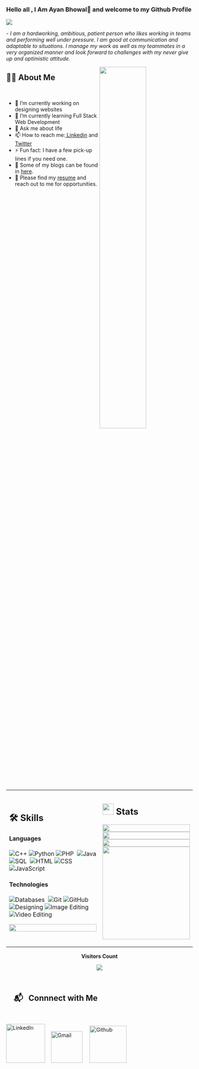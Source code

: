 ### Hello all , I Am Ayan Bhowal👋 and welcome to my Github Profile

<img src="https://readme-typing-svg.herokuapp.com?font=Architects+Daughter&color=22EBF7&size=25&center=false&lines=Hello+!+Bhowal+here;I+am+a+Front-end +End+Engineer+.+.+.;a+Data+Science+Enthusiast+.+.+.;a+Tech+Blogger.+.+.;and+an+aspiring+Software+Engineer+.+.+.+."/>
 
 <p>- <i>I am a hardworking, ambitious, patient person who likes working in teams and performing well under pressure. I am good at communication and adaptable to situations. I manage my work as well as my teammates in a very organized manner and look forward to challenges with my never give up and optimistic attitude.

</i></p>
<img src="https://www.wingstechsolutions.com/wp-content/uploads/2022/03/full-stack-development.gif" width="50%" align="right" />
## 🙋‍♂️ About Me
</br>

- 🔭 I’m currently working on designing websites 
- 🌱 I’m currently learning Full Stack Web Development
- 💬 Ask me about life
- 📫 How to reach me:[ Linkedin](https://www.linkedin.com/in/ayan-bhowal-617518214/) and [Twitter](https://twitter.com/AyanBhowal8)
- ⚡ Fun fact: I have a few pick-up lines if you need one.
- 📝 Some of my blogs can be found in [here](https://bhowal19.github.io/TheBasedWriter.github.io/).
- 📃 Please find my [resume](https://drive.google.com/file/d/1NMKnDiP-usxL_QyDXFsX_7bDIqKBiANi/view?usp=share_link) and reach out to me for opportunities.

<table width="100%" >

<tr>
<td width="50%">
     
## 🛠️ Skills

#### Languages

 ![C++](https://img.shields.io/badge/-C++-05122A?style=flat&logo=C%2B%2B&logoColor=00599C) ![Python](https://img.shields.io/badge/-Python-05122A?style=flat&logo=python) ![PHP](https://img.shields.io/badge/-PHP-05122A?style=flat&logo=php)&nbsp;
![Java](https://img.shields.io/badge/-Java-05122A?style=flat&logo=java&logoColor=007396)  ![SQL](https://img.shields.io/badge/MySQL-00000F?style=flat&logo=mysql&logoColor=white)&nbsp;
![HTML](https://img.shields.io/badge/HTML5-E34F26?style=flat&logo=html5&logoColor=white) ![CSS](https://img.shields.io/badge/CSS3-1572B6?style=flat&logo=css3&logoColor=white) ![JavaScript](https://img.shields.io/badge/JavaScript-F7DF1E?style=flat&logo=javascript&logoColor=black) 



#### Technologies

![Databases](https://img.shields.io/badge/Databases-05122A?style=flat&logo=Databases&logoColor=white)&nbsp;
![Git](https://img.shields.io/badge/Git-F05032?style=flat&logo=git&logoColor=white) ![GitHub](https://img.shields.io/badge/GitHub-100000?style=flat&logo=github&logoColor=white) 
![Designing](https://img.shields.io/badge/Designing-05122A?style=flat&logo=Designing&logoColor=white) ![Image Editing](https://img.shields.io/badge/Image%20Editing-05122A?style=flat&logo=Image%20Editing&logoColor=white) ![Video Editing](https://img.shields.io/badge/Video%20Editing-05122A?style=flat&logo=Video%20Editing&logoColor=white)&nbsp;

<p align = "center">
<img width = "100%" src = "https://metrics.lecoq.io/bhowal19">
</p>
     
</td>
    <td>
  
## <img src="https://media4.giphy.com/media/MIGbtLZoVjbl0bYbAd/giphy.gif?cid=ecf05e472t2h0i8d7dcjaoau9iqtchhr899hxmpxzzgc7lyw&rid=giphy.gif" width="30"> Stats


<p align="center">
  <img width="100%" src="https://github-readme-stats.vercel.app/api?username=Bhowal19&theme=algolia&show_icons=true" />
 </br>
  <img width="100%" src="https://github-readme-streak-stats.herokuapp.com/?user=Bhowal19&theme=algolia"/>
 </br>
  <img width="100%" src="https://github-readme-stats.vercel.app/api/top-langs/?username=Bhowal19&theme=algolia&layout=compact" />
  <br>
    <img width="100%" src="https://github-profile-trophy.vercel.app/?username=Bhowal19&no-bg=true&no-frame=true&column=3&margin-w=15&margin-h=15" height = 250 />
</p>
     
  </td>
 </tr>
</table>








<div align="center">
 <b style = {font-weight: 600}>Visitors Count</b>

<p align="center"><img align="center" src="https://profile-counter.glitch.me/{AyanBhowal}/count.svg" /></p> 
<br>
</div>
 

 


## &nbsp; &nbsp; 📬 &nbsp; Connnect with Me

<br/>

<a href="https://www.linkedin.com/in/ayan-bhowal-617518214/"><img width="105px" alt="LinkedIn" src="https://img.shields.io/badge/LinkedIn%20-%230077B5.svg?&style=flat&logo=linkedin&logoColor=white"/></a> &nbsp;&nbsp;
<a href="mailto:bhowal.ayan19@gmail.com"><img width="85px" alt="Gmail" src="https://img.shields.io/badge/Gmail-D14836?style=flat&logo=gmail&logoColor=white" /></a> &nbsp; &nbsp; 
<a href = "https://github.com/Bhowal19"><img width="100px" alt = "Github" src = "https://img.shields.io/badge/Github-7289DA?style=flat&logo=github&logoColor=white"/></a>

</br>
</br>
